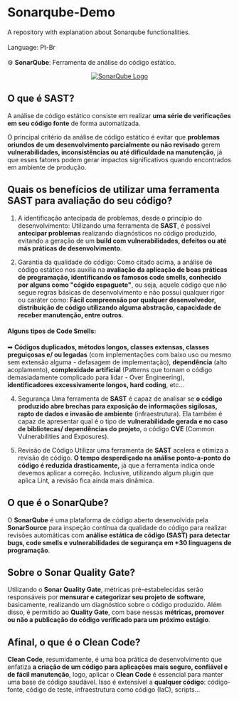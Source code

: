 # Sonarqube-Demo
A repository with explanation about Sonarqube functionalities.
<br /><br />
Language: Pt-Br
<br /><br />
⚙️ **SonarQube**: Ferramenta de análise do código estático.

<p align="center">
  <a href="https://www.sonarsource.com/products/sonarqube/" target="_blank">
    <img src="https://wiki.eclipse.org/images/8/88/Sonarqube.png" alt="SonarQube Logo"></img>
  </a>
</p>

## O que é SAST?
A análise de código estático consiste em realizar **uma série de verificações em seu código fonte** de forma automatizada.

O principal critério da análise de código estático é evitar que **problemas oriundos de um desenvolvimento parcialmente ou não revisado** gerem **vulnerabilidades, inconsistências ou até dificuldade na manutenção**, já que esses fatores podem gerar impactos significativos quando encontrados em ambiente de produção.

## Quais os benefícios de utilizar uma ferramenta SAST para avaliação do seu código?

1. A identificação antecipada de problemas, desde o princípio do desenvolvimento:
Utilizando uma ferramenta de **SAST**, é possível **antecipar problemas** realizando diagnósticos no código produzido, evitando a geração de um **build com vulnerabilidades, defeitos ou até más práticas de desenvolvimento**.

2. Garantia da qualidade do código:
Como citado acima, a análise de código estático nos auxilia na **avaliação da aplicação de boas práticas de programação, identificando os famosos code smells, conhecido por alguns como "cógido espaguete"**, ou seja, aquele código que não segue regras básicas de desenvolvimento e não possui qualquer rigor ou caráter como: **Fácil compreensão por qualquer desenvolvedor, distribuição de código utilizando alguma abstração, capacidade de receber manutenção, entre outros**.

#### Alguns tipos de Code Smells:

➡ **Códigos duplicados, métodos longos, classes extensas, classes preguiçosas e/ ou legadas** (com implementações com baixo uso ou mesmo sem extensão alguma - defasagem de implementação), **dependência** (alto acoplamento), **complexidade artificial** (Patterns que tornam o código demasiadamente complicado para lidar - Over Engineering), **identificadores excessivamente longos, hard coding**, etc...

4. Segurança
Uma ferramenta de **SAST** é capaz de analisar se **o código produzido abre brechas para exposição de informações sigilosas, rapto de dados e invasão de ambiente** (infraestrutura). Ela também é capaz de apresentar qual é o tipo de **vulnerabilidade gerada e no caso de bibliotecas/ dependências do projeto**, o código **CVE** (Common Vulnerabilities and Exposures).

5. Revisão de Código
Utilizar uma ferramenta de **SAST** acelera e otimiza a revisão de código. **O tempo desperdiçado na análise ponto-a-ponto do código é reduzida drasticamente,** já que a ferramenta indica onde devemos aplicar a correção. Inclusive, utilizando algum plugin que aplica Lint, a revisão fica ainda mais dinâmica.

## O que é o SonarQube?
O **SonarQube** é uma plataforma de código aberto desenvolvida pela **SonarSource** para inspeção contínua da qualidade do código para realizar revisões automáticas com **análise estática de código (SAST) para detectar bugs, code smells e vulnerabilidades de segurança em +30 linguagens de programação**.

## Sobre o Sonar Quality Gate?
Utilizando o **Sonar Quality Gate**, métricas pré-estabelecidas serão responsáveis por **mensurar e categorizar seu projeto de software**, basicamente, realizando um diagnóstico sobre o código produzido. Além disso, é permitido ao **Quality Gate**, com base nessas **métricas, promover ou não a publicação do código verificado para um próximo estágio**.

## Afinal, o que é o Clean Code?
**Clean Code**, resumidamente, é uma boa prática de desenvolvimento que enfatiza **a criação de um código para aplicações mais seguro, confiável e de fácil manutenção**, logo, aplicar o **Clean Code** é essencial para manter uma base de código saudável. Isso é extensível a **qualquer código**: código-fonte, código de teste, infraestrutura como código (IaC), scripts...
